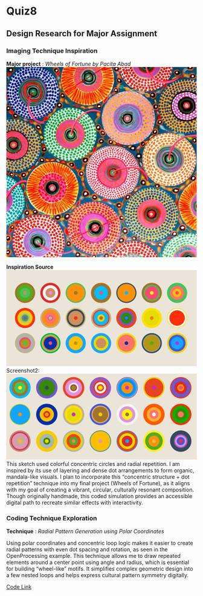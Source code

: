 # Quiz8
## Design Research for Major Assignment

### Imaging Technique Inspiration
**Major project** : *Wheels of Fortune by Pacita Abad*
![Wheels of Fortune by Pacita Abad](assets/Pacita%20Abad%20Wheels%20of%20fortune.jpg)

**Inspiration Source**
![Screenshot1](assets/screenshot1.png)
 Screenshot2:
![Screenshot2](assets/screenshot2.png)
This sketch used colorful concentric circles and radial repetition. I am inspired by its use of layering and dense dot arrangements to form organic, mandala-like visuals. I plan to incorporate this “concentric structure + dot repetition” technique into my final project (Wheels of Fortune), as it aligns with my goal of creating a vibrant, circular, culturally resonant composition. Though originally handmade, this coded simulation provides an accessible digital path to recreate similar effects with interactivity.

### Coding Technique Exploration
**Technique** : *Radial Pattern Generation using Polar Coordinates*

Using polar coordinates and concentric loop logic makes it easier to create radial patterns with even dot spacing and rotation, as seen in the OpenProcessing example. This technique allows me to draw repeated elements around a center point using angle and radius, which is essential for building “wheel-like” motifs. It simplifies complex geometric design into a few nested loops and helps express cultural pattern symmetry digitally.

[Code Link](https://openprocessing.org/sketch/2325929)
